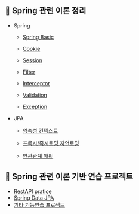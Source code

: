 
📌 Spring 관련 이론 정리
-------------------------------
* Spring
  * [Spring Basic](https://github.com/BonSik-Koo/Backend_study/tree/main/basic)
  * [Cookie](https://github.com/BonSik-Koo/backend_study/blob/main/basic/Cookie_Session/Cookie.md)
  * [Session](https://github.com/BonSik-Koo/backend_study/blob/main/basic/Cookie_Session/Session.md)
  
  * [Filter](https://github.com/BonSik-Koo/backend_study/blob/main/basic/Filter_Interceptor/Filter.md)
  * [Interceptor](https://github.com/BonSik-Koo/backend_study/blob/main/basic/Filter_Interceptor/Interceptor.md)
  
  * [Validation](https://github.com/BonSik-Koo/backend_study/tree/main/basic/Validation)
  * [Exception](https://github.com/BonSik-Koo/backend_study/tree/main/basic/exception)

* JPA
  * [영속성 컨텍스트](https://github.com/BonSik-Koo/backend_study/blob/main/basic/Jpa/%EC%98%81%EC%86%8D%EC%84%B1%20%EC%BB%A8%ED%85%8D%EC%8A%A4%ED%8A%B8.md)
  
  * [프록시/즉시로딩,지연로딩](https://github.com/BonSik-Koo/backend_study/blob/main/basic/Jpa/%ED%94%84%EB%A1%9D%EC%8B%9C%EC%99%80%20%EC%A6%89%EC%8B%9C%EB%A1%9C%EB%94%A9%2C%EC%A7%80%EC%97%B0%EB%A1%9C%EB%94%A9.md)
  
  * [연관관계 매핑](https://github.com/BonSik-Koo/backend_study/blob/main/basic/Jpa/%EC%97%B0%EA%B4%80%EA%B4%80%EA%B3%84%20%EB%A7%A4%ED%95%91.md)


📌 Spring 관련 이론 기반 연습 프로젝트
---------------------------------------
  * [RestAPI pratice](https://github.com/BonSik-Koo/backend_study/tree/main/Pratice_Project/JPA_RestAPI%20%EC%97%B0%EC%8A%B5)
  * [Spring Data JPA](https://github.com/BonSik-Koo/Backend_study/tree/main/Pratice_Project/spring-data-jpa)
  * [기타 기능연습 프로젝트](https://github.com/BonSik-Koo/backend_study/tree/main/Pratice_Project)
